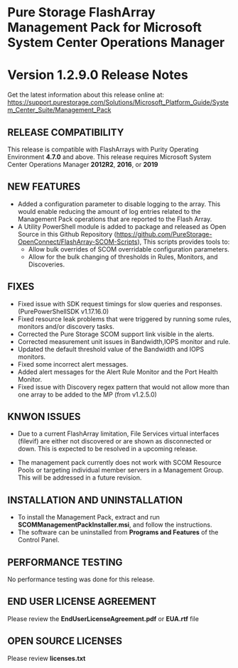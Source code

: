 ﻿# Pure Storage FlashArray Management Pack for Microsoft System Center Operations Manager
# Version 1.2.9.0 Release Notes

Get the latest information about this release online at: https://support.purestorage.com/Solutions/Microsoft_Platform_Guide/System_Center_Suite/Management_Pack

## RELEASE COMPATIBILITY
This release is compatible with FlashArrays with Purity Operating Environment **4.7.0** and above.
This release requires Microsoft System Center Operations Manager **2012R2**, **2016**, or **2019**

## NEW FEATURES
-   Added a configuration parameter to disable logging to the array. This would enable reducing the amount of log entries related to the Management Pack operations that are reported to the Flash Array.
-   A Utility PowerShell module is added to package and released as Open Source in this Github Repository (https://github.com/PureStorage-OpenConnect/FlashArray-SCOM-Scripts), This scripts provides tools to:
    -   Allow bulk overrides of SCOM overridable configuration parameters.
    -   Allow for the bulk changing of thresholds in Rules, Monitors, and Discoveries.

## FIXES
-   Fixed issue with SDK request timings for slow queries and responses. (PurePowerShellSDK v1.17.16.0)
-   Fixed resource leak problems that were triggered by running some rules, monitors and/or discovery tasks.
-   Corrected the Pure Storage SCOM support link visible in the alerts.
-   Corrected measurement unit issues in Bandwidth,IOPS monitor and rule.
-   Updated the default threshold value of the Bandwidth and IOPS monitors.
-   Fixed some incorrect alert messages.
-   Added alert messages for the Alert Rule Monitor and the Port Health Monitor.
-   Fixed issue with Discovery regex pattern that would not allow more than one array to be added to the MP (from v1.2.5.0)

## KNWON ISSUES
-   Due to a current FlashArray limitation, File Services virtual interfaces (filevif) are either not discovered or are shown as disconnected or down. This is expected to be resolved in a upcoming release.

-   The management pack currently does not work with SCOM Resource Pools or targeting individual member servers in a Management Group. This will be addressed in a future revision.

## INSTALLATION AND UNINSTALLATION
-   To install the Management Pack, extract and run **SCOMManagementPackInstaller.msi**, and follow the instructions.
-   The software can be uninstalled from **Programs and Features** of the Control Panel.

## PERFORMANCE TESTING
No performance testing was done for this release.

## END USER LICENSE AGREEMENT
Please review the **EndUserLicenseAgreement.pdf** or **EUA.rtf** file

## OPEN SOURCE LICENSES
Please review **licenses.txt**
